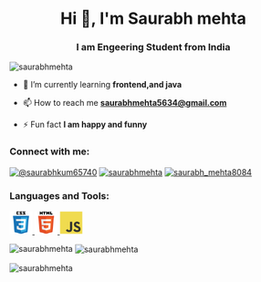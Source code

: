 <h1 align="center">Hi 👋, I'm Saurabh mehta</h1>
<h3 align="center">I am Engeering Student from India</h3>


<p align="left"> <img src="https://komarev.com/ghpvc/?username=saurabhmehta&label=Profile%20views&color=0e75b6&style=flat" alt="saurabhmehta" /> </p>

- 🌱 I’m currently learning **frontend,and java**

- 📫 How to reach me **saurabhmehta5634@gmail.com**

- ⚡ Fun fact **I am happy and funny**

<h3 align="left">Connect with me:</h3>
<p align="left">
<a href="https://twitter.com/@saurabhkum65740" target="blank"><img align="center" src="https://raw.githubusercontent.com/rahuldkjain/github-profile-readme-generator/master/src/images/icons/Social/twitter.svg" alt="@saurabhkum65740" height="30" width="40" /></a>
<a href="https://linkedin.com/in/saurabhmehta" target="blank"><img align="center" src="https://raw.githubusercontent.com/rahuldkjain/github-profile-readme-generator/master/src/images/icons/Social/linked-in-alt.svg" alt="saurabhmehta" height="30" width="40" /></a>
<a href="https://instagram.com/saurabh_mehta8084" target="blank"><img align="center" src="https://raw.githubusercontent.com/rahuldkjain/github-profile-readme-generator/master/src/images/icons/Social/instagram.svg" alt="saurabh_mehta8084" height="30" width="40" /></a>
</p>

<h3 align="left">Languages and Tools:</h3>
<p align="left"> <a href="https://www.w3schools.com/css/" target="_blank" rel="noreferrer"> <img src="https://raw.githubusercontent.com/devicons/devicon/master/icons/css3/css3-original-wordmark.svg" alt="css3" width="40" height="40"/> </a> <a href="https://www.w3.org/html/" target="_blank" rel="noreferrer"> <img src="https://raw.githubusercontent.com/devicons/devicon/master/icons/html5/html5-original-wordmark.svg" alt="html5" width="40" height="40"/> </a> <a href="https://developer.mozilla.org/en-US/docs/Web/JavaScript" target="_blank" rel="noreferrer"> <img src="https://raw.githubusercontent.com/devicons/devicon/master/icons/javascript/javascript-original.svg" alt="javascript" width="40" height="40"/> </a> </p>

<p><img align="left" src="https://github-readme-stats.vercel.app/api/top-langs?username=saurabhmehta&show_icons=true&locale=en&layout=compact" alt="saurabhmehta" /></p>

<p>&nbsp;<img align="center" src="https://github-readme-stats.vercel.app/api?username=saurabhmehta&show_icons=true&locale=en" alt="saurabhmehta" /></p>

<p><img align="center" src="https://github-readme-streak-stats.herokuapp.com/?user=saurabhmehta&" alt="saurabhmehta" /></p>

